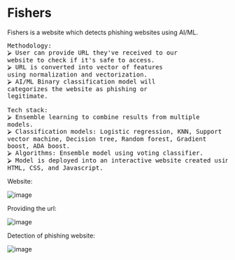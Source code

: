 # Fishers

Fishers is a website which detects phishing websites using AI/ML.
<pre>
Methodology:
⮚ User can provide URL they've received to our 
website to check if it's safe to access.
⮚ URL is converted into vector of features 
using normalization and vectorization.
⮚ AI/ML Binary classification model will 
categorizes the website as phishing or 
legitimate.

Tech stack:
⮚ Ensemble learning to combine results from multiple 
models.
⮚ Classification models: Logistic regression, KNN, Support 
vector machine, Decision tree, Random forest, Gradient 
boost, ADA boost.
⮚ Algorithms: Ensemble model using voting classifier.
⮚ Model is deployed into an interactive website created using 
HTML, CSS, and Javascript.
</pre>


Website:


![image](https://github.com/SnehaRayudu07/Fishers/assets/141011528/5958b8fd-43af-49c7-b39e-dee7511fe108)

Providing the url:


![image](https://github.com/SnehaRayudu07/Fishers/assets/141011528/9fb01a71-c491-4c7b-8b2f-8231c3997b45)

Detection of phishing website:


![image](https://github.com/SnehaRayudu07/Fishers/assets/141011528/09c7e41c-e4a0-4da4-affe-fcf30437d958)


